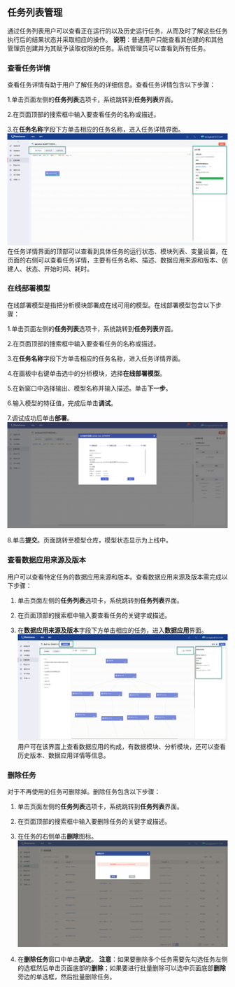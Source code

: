 ## 任务列表管理

通过任务列表用户可以查看正在运行的以及历史运行任务，从而及时了解这些任务执行后的结果状态并采取相应的操作。
**说明**：普通用户只能查看其创建的和其他管理员创建并为其赋予读取权限的任务。系统管理员可以查看到所有任务。

### 查看任务详情
查看任务详情有助于用户了解任务的详细信息。查看任务详情包含以下步骤：

1.单击页面左侧的**任务列表**选项卡，系统跳转到**任务列表**界面。

2.在页面顶部的搜索框中输入要查看任务的名称或描述。

3.在**任务名称**字段下方单击相应的任务名称，进入任务详情界面。
![](/assets/任务详情.png)
在任务详情界面的顶部可以查看到具体任务的运行状态、模块列表、变量设置，在页面的右侧可以查看任务详情，主要有任务名称、描述、数据应用来源和版本、创建人、状态、开始时间、耗时。

### 在线部署模型
在线部署模型是指把分析模块部署成在线可用的模型。在线部署模型包含以下步骤：

1.单击页面左侧的**任务列表**选项卡，系统跳转到**任务列表**界面。

2.在页面顶部的搜索框中输入要查看任务的名称或描述。

3.在**任务名称**字段下方单击相应的任务名称，进入任务详情界面。

4.在画板中右键单击选中的分析模块，选择**在线部署模型**。

5.在新窗口中选择输出、模型名称并输入描述。单击**下一步**。

6.输入模型的特征值，完成后单击**调试**。

7.调试成功后单击**部署**。
![](/assets/在线部署模型.png)

8.单击**提交**。页面跳转至模型仓库，模型状态显示为上线中。


### 查看数据应用来源及版本
用户可以查看特定任务的数据应用来源和版本。查看数据应用来源及版本需完成以下步骤：

1. 单击页面左侧的**任务列表**选项卡，系统跳转到**任务列表**界面。

2. 在页面顶部的搜索框中输入要查看任务的关键字或描述。

3. 在**数据应用来源及版本**字段下方单击相应的任务，进入**数据应用**界面。
![](/assets/查看数据应用来源及版本.png)
用户可在该界面上查看数据应用的构成，有数据模块、分析模块，还可以查看历史版本、数据应用详情等信息。

### 删除任务
对于不再使用的任务可删除掉。删除任务包含以下步骤：

1. 单击页面左侧的**任务列表**选项卡，系统跳转到**任务列表**界面。

2. 在页面顶部的搜索框中输入要删除任务的关键字或描述。

3. 在任务的右侧单击**删除**图标。
![](/assets/删除任务.png)

4. 在**删除任务**窗口中单击**确定**。
**注意**：如果要删除多个任务需要先勾选任务左侧的选框然后单击页面底部的**删除**；如果要进行批量删除可以选中页面底部**删除**旁边的单选框，然后批量删除任务。








